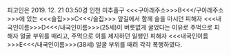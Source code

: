 피고인은 2019. 12. 21 03:50경 인천 미추홀구 <<<구아래주소>>>B<<</구아래주소>>>에 있는 <<<술집>>>C<<</술집>>> 앞길에서 함께 술을 마시던 피해자 <<<내국인이름>>>D<<</내국인이름>>>(25세)이 버릇없게 굴었다는 이유로 주먹으로 피해자 얼굴 부위를 때리고, 주먹으로 이를 제지하던 일행인 피해자 <<<내국인이름>>>E<<</내국인이름>>>(38세) 얼굴 부위를 때려 각각 폭행하였다.